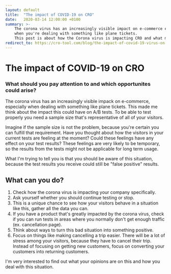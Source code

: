 ```yaml
---
layout: default
title:  "The impact of COVID-19 on CRO"
date:   2020-03-14 12:00:00 +0100
summary: >-
    The corona virus has an increasingly visible impact on e-commerce especially 
    when you're dealing with something like plane tickets. 
    This post is about how the Corona virus is impacting CRO and what measures you can take to deal with this situation.
redirect_to: https://cro-tool.com/blog/the-impact-of-covid-19-virus-on-cro
---
```


# The impact of COVID-19 on CRO

### What should you pay attention to and which opportunites could arise?

The corona virus has an increasingly visible impack on e-commerce, especially when dealing with something like plane tickets.
This made me think about the impact this could have on A/B tests. To be able to test properly you need a 
sample size that's representative of all of your visitors.

Imagine if the sample size is not the problem, because you're certain you can fulfill that requirement. 
Have you thought about how the visitors in your current tests are feeling at the moment? 
Could these feelings have any effect on your test results? These feelings are very likely to be temporary, 
so the results from the tests might not be applicable for long term usage.

What I'm trying to tell you is that you should be aware of this situation, because the test results you receive could still be "false positive" results.

## What can you do?

1. Check how the corona virus is impacting your company specifically.
2. Ask yourself whether you should continue testing or stop.
3. This is a unique chance to see how your visitors behave in a situation like this, gather all the data you can.
4. If you have a product that's greatly impacted by the corona virus, check if you can run tests in areas where you normally don't get enough traffic (ex. cancellation page).
5. Think about ways to turn this bad situation into something positive.
6. Focus on things like making cancelling a trip easier. There will be a lot of stress among your visitors, because they have to cancel their trip. Instead of focusing on getting new customers, focus on converting your customers into returning customers.

I'm very interested to find out what your opinions are on this and how you deal with this situation.
